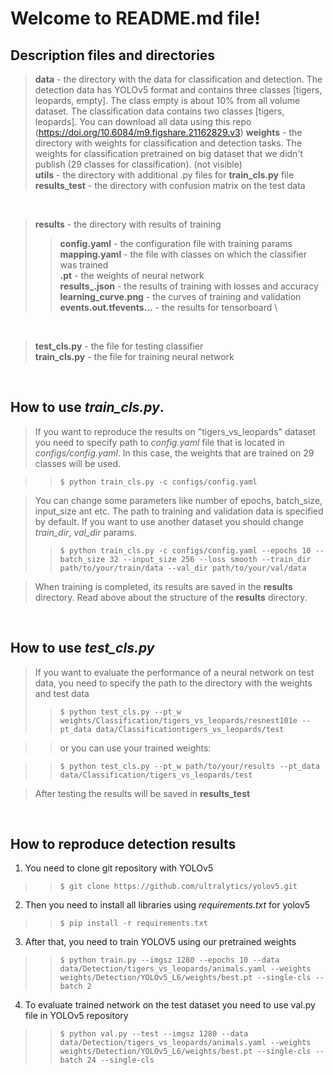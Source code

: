 # Welcome to README.md file!

## Description files and directories

> **data** - the directory with the data for classification and detection. The detection data has YOLOv5 format and
> contains three classes [tigers, leopards, empty]. The class empty is about 10% from all volume dataset. The
> classification data contains two classes [tigers, leopards]. You can download all data using this repo (https://doi.org/10.6084/m9.figshare.21162829.v3)
> **weights** - the directory with weights for classification and detection tasks. The weights for classification
> pretrained on big dataset that we didn't publish (29 classes for classification). (not visible) \
> **utils** - the directory with additional .py files for **train_cls.py** file \
> **results_test** - the directory with confusion matrix on the test data

<br/>

> **results** - the directory with results of training
>> **config.yaml** - the configuration file with training params \
> > **mapping.yaml** - the file with classes on which the classifier was trained \
> > **.pt** - the weights of neural network \
> > **results_.json** - the results of training with losses and accuracy \
> > **learning_curve.png** - the curves of training and validation \
> > **events.out.tfevents...** - the results for tensorboard \
>
<br/>

> **test_cls.py** - the file for testing classifier \
> **train_cls.py** - the file for training neural network

<br/>

## How to use *train_cls.py*.

> If you want to reproduce the results on "tigers_vs_leopards" dataset you need to specify path to *config.yaml* file
> that is located in *configs/config.yaml*. In this case, the weights that are trained on 29 classes will be used.

> > `$ python train_cls.py -c configs/config.yaml`

> You can change some parameters like number of epochs, batch_size, input_size ant etc. The path to training and
> validation data is specified by default. If you want to use another dataset you should change *train_dir*, *val_dir*
> params.
>> `$ python train_cls.py -c configs/config.yaml --epochs 10 --batch_size 32 --input_size 256 --loss smooth --train_dir path/to/your/train/data --val_dir path/to/your/val/data`
>

> When training is completed, its results are saved in the **results** directory. Read above about the structure of
> the **results** directory.

<br/>

## How to use *test_cls.py*

> If you want to evaluate the performance of a neural network on test data, you need to specify the path to the
> directory with the weights and test data
>> `$ python test_cls.py --pt_w weights/Classification/tigers_vs_leopards/resnest101e --pt_data data/Classificationtigers_vs_leopards/test`

> > or you can use your trained weights:

> > `$ python test_cls.py --pt_w path/to/your/results --pt_data data/Classification/tigers_vs_leopards/test`

> After testing the results will be saved in **results_test**

<br/>

## How to reproduce detection results

1. You need to clone git repository with YOLOv5

> > `$ git clone https://github.com/ultralytics/yolov5.git`

2. Then you need to install all libraries using *requirements.txt* for yolov5

> > `$ pip install -r requirements.txt`

3. After that, you need to train YOLOV5 using our pretrained weights

> > `$ python train.py --imgsz 1280 --epochs 10 --data data/Detection/tigers_vs_leopards/animals.yaml --weights weights/Detection/YOLOv5_L6/weights/best.pt --single-cls --batch 2`

4. To evaluate trained network on the test dataset you need to use val.py file in YOLOv5 repository

> > `$ python val.py --test --imgsz 1280 --data data/Detection/tigers_vs_leopards/animals.yaml --weights weights/Detection/YOLOv5_L6/weights/best.pt --single-cls --batch 24 --single-cls`
